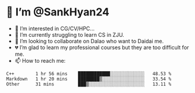 # 👋 I’m @SankHyan24

- 👀 I’m interested in CG/CV/HPC...
- 🌱 I’m currently struggling to learn CS in ZJU.
- 💞️ I’m looking to collaborate on Dalao who want to Daidai me.
- 💔 I’m glad to learn my professional courses but they are too difficult for me.
- 📫 How to reach me:


<!---
SankHyan24/SankHyan24 is a ✨ special ✨ repository because its `README.md` (this file) appears on your GitHub profile.
You can click the Preview link to take a look at your changes.
--->
<!--START_SECTION:waka-->

```text
C++        1 hr 56 mins    ████████████░░░░░░░░░░░░░   48.53 %
Markdown   1 hr 20 mins    ████████▒░░░░░░░░░░░░░░░░   33.54 %
Other      31 mins         ███▒░░░░░░░░░░░░░░░░░░░░░   13.11 %
```

<!--END_SECTION:waka-->
